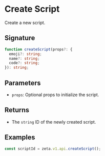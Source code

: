 # Create Script

Create a new script.

## Signature

```TypeScript
function createScript(props?: {
  emoji?: string;
  name?: string;
  code?: string;
}): string;
```

## Parameters

- `props`: Optional props to initialize the script.

## Returns

- The `string` ID of the newly created script.

## Examples

```TypeScript
const scriptId = zeta.v1.api.createScript();
```

